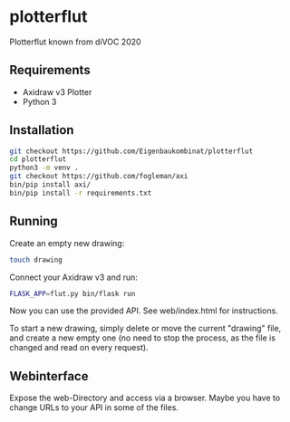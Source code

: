 # plotterflut

Plotterflut known from diVOC 2020


## Requirements

* Axidraw v3 Plotter
* Python 3

## Installation

```bash
git checkout https://github.com/Eigenbaukombinat/plotterflut
cd plotterflut
python3 -m venv .
git checkout https://github.com/fogleman/axi
bin/pip install axi/
bin/pip install -r requirements.txt
```

## Running

Create an empty new drawing:

```bash
touch drawing
```

Connect your Axidraw v3 and run:

```bash
FLASK_APP=flut.py bin/flask run 
```

Now you can use the provided API. See web/index.html for instructions.

To start a new drawing, simply delete or move the current "drawing" file, and create a new empty one (no need to stop the process, as the file is changed and read on every request).

## Webinterface

Expose the web-Directory and access via a browser. Maybe you have to change URLs to your API in some of the files.

